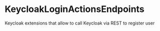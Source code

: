 # KeycloakLoginActionsEndpoints
Keycloak extensions that allow to call Keycloak via REST to register user
